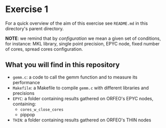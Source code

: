 # Exercise 1

For a quick overview of the aim of this exercise see `README.md` in this directory's parent directory.

**NOTE**: we remind that by *configuration* we mean a given set of conditions, for instance: MKL library, single point
precision, EPYC node, fixed number of cores, spread cores configuration.


## What you will find in this repository

- `gemm.c`: a code to call the gemm function and to measure its performance
- `Makefile`: a Makefile to compile `gemm.c` with different libraries and precisions
- `EPYC`: a folder containing results gathered on ORFEO's EPYC nodes, containing:
    - `cores_w_close_cores`
    - pippop
- `THIN`: a folder containing results gathered on ORFEO's THIN nodes
